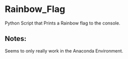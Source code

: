 # Rainbow_Flag
Python Script that Prints a Rainbow flag to the console.


## Notes:
Seems to only really work in the Anaconda Environment.
